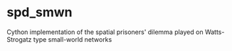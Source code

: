 spd_smwn
========

Cython implementation of the spatial prisoners' dilemma played on Watts-Strogatz type small-world networks